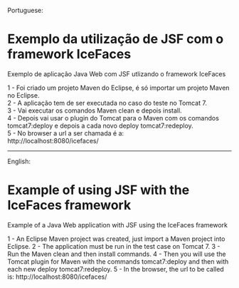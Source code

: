 
Portuguese:
# Exemplo da utilização de JSF com o framework IceFaces  

Exemplo de aplicação Java Web com JSF utlizando o framework IceFaces  

1 - Foi criado um projeto Maven do Eclipse, é só importar um projeto Maven no Eclipse.    
2 - A aplicação tem de ser executada no caso do teste no Tomcat 7.  
3 - Vai executar os comandos Maven clean e depois install.  
4 - Depois vai usar o plugin do Tomcat para o Maven com os comandos   
    tomcat7:deploy e depois a cada novo deploy tomcat7:redeploy.      
5 - No browser a url a ser chamada é a:   
    http://localhost:8080/icefaces/  
_______________________________________________________________________________________________________

English:
# Example of using JSF with the IceFaces framework

Example of a Java Web application with JSF using the IceFaces framework

1 - An Eclipse Maven project was created, just import a Maven project into Eclipse.
2 - The application must be run in the test case on Tomcat 7.
3 - Run the Maven clean and then install commands.
4 - Then you will use the Tomcat plugin for Maven with the commands
    tomcat7:deploy and then with each new deploy tomcat7:redeploy.
5 - In the browser, the url to be called is:
    http://localhost:8080/icefaces/  
